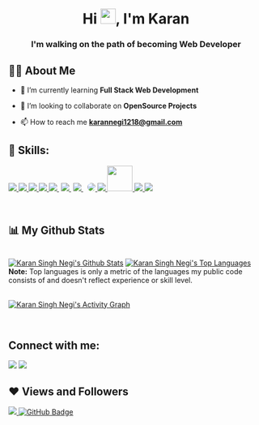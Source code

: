 <!-- 
<a href="#"><img width="100%" height="auto" src="https://i.imgur.com/iXuL1HG.png" height="175px"/></a>
 -->

<h1 align="center">Hi <img src="https://raw.githubusercontent.com/MartinHeinz/MartinHeinz/master/wave.gif" width="30px">, I'm Karan</h1>
<h3 align="center">I'm walking on the path of becoming Web Developer</h3>


## 🙋‍♂️ About Me

- 🌱 I’m currently learning **Full Stack Web Development**

- 💼 I’m looking to collaborate on **OpenSource Projects**

<!-- - 👨‍💻 All of my projects are available at **[My Portfolio]()** -->

- 📫 How to reach me **karannegi1218@gmail.com**

<!-- - ⚡ Fun fact **I play games and go to the GYM very often.** -->

## 🚀 Skills:

<!-- https://icons8.com/ for icons-->
<p align="left"> 
    <a href="https://www.java.com" target="_blank"> <img src="./logo/c++.png"/> </a>
    <!-- <a href="https://reactjs.org/" target="_blank"> <img src="https://img.icons8.com/color/48/000000/react-native.png"/> </a> -->
    <a href="https://www.w3.org/html/" target="_blank"> <img src="https://img.icons8.com/color/48/000000/html-5.png"/> </a> 
    <a href="https://www.w3schools.com/css/" target="_blank"> <img src="https://img.icons8.com/color/48/000000/css3.png"/> </a> 
    <a href="https://getbootstrap.com" target="_blank"> <img src="https://img.icons8.com/color/48/000000/bootstrap.png"/> </a>
    <a href="https://developer.mozilla.org/en-US/docs/Web/JavaScript" target="_blank"> <img src="https://img.icons8.com/color/48/000000/javascript.png"/> </a> 
    <a style="padding:0 4px;" href="https://developer.mozilla.org/en-US/docs/Web/JavaScript" target="_blank"> <img src="./logo/jquery.png"/> </a>
    <a href="https://nodejs.org" target="_blank"> <img src="https://img.icons8.com/color/48/000000/nodejs.png"/> </a>
    <a style="padding-left:8px;" href="https://expressjs.com/" target="_blank"> <img src="https://img.icons8.com/color/48/000000/express-js.png" style="background-color: white; border-radius: 100%"> </a>
    <a href="https://www.mongodb.com/" target="_blank"> <img src="https://img.icons8.com/color/48/000000/mongodb.png"/> </a>
    <a href="https://mongoosejs.com/" target="_blank"> <img src="./logo/mongoose.png" style="height:50px"> </a>
    <a href="https://www.python.org" target="_blank"> <img src="https://img.icons8.com/color/48/000000/python.png"/> </a> 
    <a style="padding-right:8px;" href="https://www.mysql.com/" target="_blank"> <img src="https://img.icons8.com/fluent/50/000000/mysql-logo.png"/> </a>
</p>

<!-- [![React Badge](https://img.shields.io/badge/-React-61DBFB?style=for-the-badge&labelColor=black&logo=react&logoColor=61DBFB)](#)  [![Javascript Badge](https://img.shields.io/badge/-Javascript-F0DB4F?style=for-the-badge&labelColor=black&logo=javascript&logoColor=F0DB4F)](#) [![Typescript Badge](https://img.shields.io/badge/-Typescript-007acc?style=for-the-badge&labelColor=black&logo=typescript&logoColor=007acc)](#) [![Nodejs Badge](https://img.shields.io/badge/-Nodejs-3C873A?style=for-the-badge&labelColor=black&logo=node.js&logoColor=3C873A)](#) [![GraphQL Badge](https://img.shields.io/badge/-GraphQl-e535ab?style=for-the-badge&labelColor=black&logo=node.js&logoColor=e535ab)](#) -->
<br/>

## 📊 My Github Stats

<br/>
    <a href="https://github.com/Karan-Negi-2002-readme-stats"><img alt="Karan Singh Negi's Github Stats" src="https://github-readme-stats.vercel.app/api?username=Karan-Negi-2002&show_icons=true&count_private=true&theme=react&hide_border=true&bg_color=0D1117" /></a>
    <a href="https://github.com/Karan-Negi-2002-readme-stats"><img alt="Karan Singh Negi's Top Languages" src="https://github-readme-stats.vercel.app/api/top-langs/?username=Karan-Negi-2002&langs_count=8&count_private=true&layout=compact&theme=react&hide_border=true&bg_color=0D1117" /></a>
<br/>
<b>Note:</b> Top languages is only a metric of the languages my public code consists of and doesn't reflect experience or skill level.

<br/>
<br/>

<a href="https://github.com/Karan-Negi-2002/github-readme-activity-graph"><img alt="Karan Singh Negi's Activity Graph" src="https://github-readme-activity-graph.cyclic.app/graph?username=Karan-Negi-2002&bg_color=070b0e&color=9f9f9f&line=ffffff&point=00e7ff&area=true&hide_border=true" /></a>

<br/>

## Connect with me:

<p align="left">
<a href = ""><img src="https://img.icons8.com/fluent/48/000000/linkedin.png"/></a>
<a href = ""><img src="https://img.icons8.com/fluent/48/000000/twitter.png"/></a>
</p>

## ❤ Views and Followers

<a href="https://github.com/Karan-Negi-2002/github-profile-views-counter">
    <img src="https://komarev.com/ghpvc/?username=Karan-Negi-2002">
</a>
<a href="https://github.com/Karan-Negi-2002?tab=followers"><img src="https://img.shields.io/github/followers/Karan-Negi-2002?label=Followers&style=social" alt="GitHub Badge"></a>
